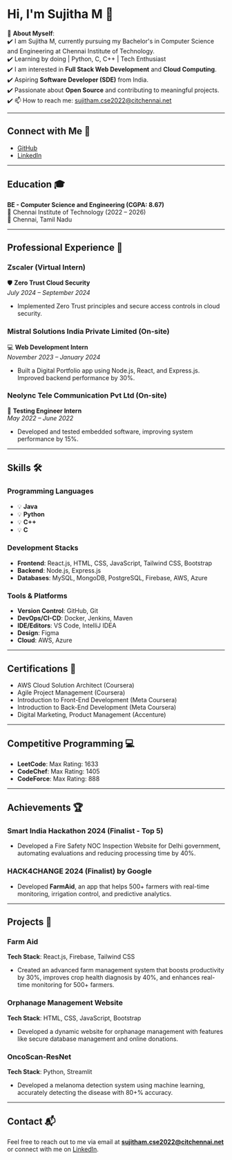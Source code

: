 # Hi, I'm Sujitha M 👋

🌱 **About Myself**:  
✔️ I am Sujitha M, currently pursuing my Bachelor's in Computer Science and Engineering at Chennai Institute of Technology.  
✔️ Learning by doing | Python, C, C++ | Tech Enthusiast  
✔️ I am interested in **Full Stack Web Development** and **Cloud Computing**.  
✔️ Aspiring **Software Developer (SDE)** from India.  
✔️ Passionate about **Open Source** and contributing to meaningful projects.  
✔️ 📫 How to reach me: [sujitham.cse2022@citchennai.net](mailto:sujitham.cse2022@citchennai.net)  

---

## Connect with Me 🔗

- [GitHub](https://github.com/SujithaM)  
- [LinkedIn](https://www.linkedin.com/in/sujitha-m-982001b0/)  

---

## Education 🎓

**BE - Computer Science and Engineering (CGPA: 8.67)**  
🏫 Chennai Institute of Technology (2022 – 2026)  
📍 Chennai, Tamil Nadu

---

## Professional Experience 💼

### Zscaler (Virtual Intern)  
🛡️ **Zero Trust Cloud Security**  
*July 2024 – September 2024*  
- Implemented Zero Trust principles and secure access controls in cloud security.

### Mistral Solutions India Private Limited (On-site)  
💻 **Web Development Intern**  
*November 2023 – January 2024*  
- Built a Digital Portfolio app using Node.js, React, and Express.js. Improved backend performance by 30%.

### Neolync Tele Communication Pvt Ltd (On-site)  
🔧 **Testing Engineer Intern**  
*May 2022 – June 2022*  
- Developed and tested embedded software, improving system performance by 15%.

---

## Skills 🛠️

### Programming Languages  
- 💡 **Java**  
- 💡 **Python**  
- 💡 **C++**  
- 💡 **C**  

### Development Stacks  
- **Frontend**: React.js, HTML, CSS, JavaScript, Tailwind CSS, Bootstrap  
- **Backend**: Node.js, Express.js  
- **Databases**: MySQL, MongoDB, PostgreSQL, Firebase, AWS, Azure  

### Tools & Platforms  
- **Version Control**: GitHub, Git  
- **DevOps/CI-CD**: Docker, Jenkins, Maven  
- **IDE/Editors**: VS Code, IntelliJ IDEA  
- **Design**: Figma  
- **Cloud**: AWS, Azure  

---

## Certifications 📜

- AWS Cloud Solution Architect (Coursera)  
- Agile Project Management (Coursera)  
- Introduction to Front-End Development (Meta Coursera)  
- Introduction to Back-End Development (Meta Coursera)  
- Digital Marketing, Product Management (Accenture)

---

## Competitive Programming 💻

- **LeetCode**: Max Rating: 1633  
- **CodeChef**: Max Rating: 1405  
- **CodeForce**: Max Rating: 888  

---

## Achievements 🏆

### Smart India Hackathon 2024 (Finalist - Top 5)  
- Developed a Fire Safety NOC Inspection Website for Delhi government, automating evaluations and reducing processing time by 40%.

### HACK4CHANGE 2024 (Finalist) by Google  
- Developed **FarmAid**, an app that helps 500+ farmers with real-time monitoring, irrigation control, and predictive analytics.

---

## Projects 🚀

### Farm Aid  
**Tech Stack**: React.js, Firebase, Tailwind CSS  
- Created an advanced farm management system that boosts productivity by 30%, improves crop health diagnosis by 40%, and enhances real-time monitoring for 500+ farmers.

### Orphanage Management Website  
**Tech Stack**: HTML, CSS, JavaScript, Bootstrap  
- Developed a dynamic website for orphanage management with features like secure database management and online donations.

### OncoScan-ResNet  
**Tech Stack**: Python, Streamlit  
- Developed a melanoma detection system using machine learning, accurately detecting the disease with 80+% accuracy.

---

## Contact 📬

Feel free to reach out to me via email at **sujitham.cse2022@citchennai.net** or connect with me on [LinkedIn](https://www.linkedin.com/in/sujitha-m-982001b0/).
